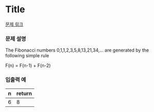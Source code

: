 # Title

[문제 링크](https://rosalind.info/problems/fibo/)

### 문제 설명

<p>The Fibonacci numbers 0,1,1,2,3,5,8,13,21,34,… are generated by the following simple rule</p>
<p>F(n) = F(n-1) + F(n-2)</p>

### 입출력 예
<table class="table">
        <thead><tr>
<th>n</th>
<th>return</th>
</tr>
</thead>
        <tbody><tr>
<td>6</td>
                <td>8</td>
</tr>
</tbody>
      </table>
